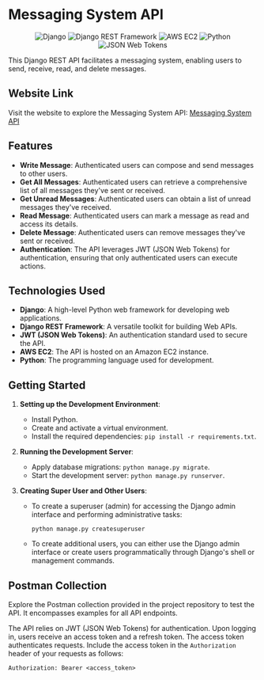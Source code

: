 # Messaging System API

<p align="center">
  <img src="https://img.shields.io/badge/Django-092E20?style=flat&logo=django&logoColor=white" alt="Django">
  <img src="https://img.shields.io/badge/Django%20REST%20Framework-092E20?style=flat&logo=django&logoColor=white" alt="Django REST Framework">
  <img src="https://img.shields.io/badge/AWS%20EC2-232F3E?style=flat&logo=amazonaws&logoColor=white" alt="AWS EC2">
  <img src="https://img.shields.io/badge/Python-3776AB?style=flat&logo=python&logoColor=white" alt="Python">
  <img src="https://img.shields.io/badge/JSON%20Web%20Tokens-000000?style=flat&logo=jsonwebtokens&logoColor=white" alt="JSON Web Tokens">
</p>

This Django REST API facilitates a messaging system, enabling users to send, receive, read, and delete messages.

## Website Link

Visit the website to explore the Messaging System API: [Messaging System API](http://54.235.55.114:8000/)

## Features

- **Write Message**: Authenticated users can compose and send messages to other users.
- **Get All Messages**: Authenticated users can retrieve a comprehensive list of all messages they've sent or received.
- **Get Unread Messages**: Authenticated users can obtain a list of unread messages they've received.
- **Read Message**: Authenticated users can mark a message as read and access its details.
- **Delete Message**: Authenticated users can remove messages they've sent or received.
- **Authentication**: The API leverages JWT (JSON Web Tokens) for authentication, ensuring that only authenticated users can execute actions.

## Technologies Used

- **Django**: A high-level Python web framework for developing web applications.
- **Django REST Framework**: A versatile toolkit for building Web APIs.
- **JWT (JSON Web Tokens)**: An authentication standard used to secure the API.
- **AWS EC2**: The API is hosted on an Amazon EC2 instance.
- **Python**: The programming language used for development.

## Getting Started

1. **Setting up the Development Environment**:
   - Install Python.
   - Create and activate a virtual environment.
   - Install the required dependencies: `pip install -r requirements.txt`.

2. **Running the Development Server**:
   - Apply database migrations: `python manage.py migrate`.
   - Start the development server: `python manage.py runserver`.

3. **Creating Super User and Other Users**:
   - To create a superuser (admin) for accessing the Django admin interface and performing administrative tasks:
     ```
     python manage.py createsuperuser
     ```
   - To create additional users, you can either use the Django admin interface or create users programmatically through Django's shell or management commands.

## Postman Collection

Explore the Postman collection provided in the project repository to test the API. It encompasses examples for all API endpoints.

The API relies on JWT (JSON Web Tokens) for authentication. Upon logging in, users receive an access token and a refresh token. The access token authenticates requests. Include the access token in the `Authorization` header of your requests as follows:
```
Authorization: Bearer <access_token>
```
